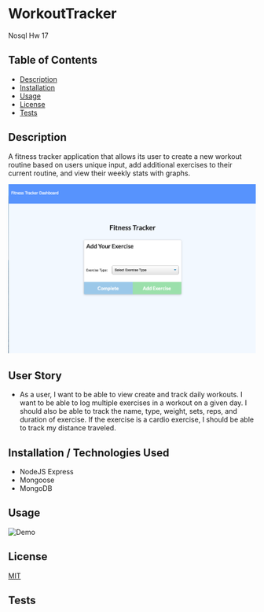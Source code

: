 # WorkoutTracker
Nosql Hw 17

## Table of Contents
  - [Description](#Description)
  - [Installation](#Installation)
  - [Usage](#Usage)
  - [License](#License)
  - [Tests](#Tests)

## Description

A fitness tracker application that allows its user to create a new workout routine based on users unique input, add additional exercises to their current routine, and view their weekly stats with graphs. 

![screenshots](FitnessHome.png)

## User Story 

* As a user, I want to be able to view create and track daily workouts. I want to be able to log multiple exercises in a workout on a given day. I should also be able to track the name, type, weight, sets, reps, and duration of exercise. If the exercise is a cardio exercise, I should be able to track my distance traveled.

  
## Installation / Technologies Used 

* NodeJS Express
* Mongoose
* MongoDB 

## Usage

![Demo](FitnessTracker.gif)
  

## License
[MIT](https://opensource.org/licenses/MIT)

 
## Tests
 

